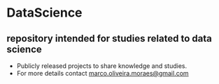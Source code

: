 DataScience
===========
## repository intended for studies related to data science

* Publicly released projects to share knowledge and studies.
* For more details contact marco.oliveira.moraes@gmail.com

